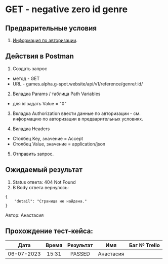 GET - negative zero id genre
===

Предварительные условия
--
1. [Информация по авторизации](https://github.com/victoretc/GSPOTtestingdocumentation/blob/main/games/Authorization_data.md).

Действия в Postman
--
1. Создать запрос
- метод - GET
- URL - games.alpha.g-spot.website/api/v1/reference/genre/:id/

2. Вкладка Params / таблица Path Variables
- для id задать Value = "0"

3. Вкладка Authorization
ввести данные по авторизации - см. информацию по авторизации в предварительных условиях.

4. Вкладка Headers
- Столбец Key, значение = Accept
- Столбец Value, значение = application/json

5. Отправить запрос.

Ожидаемый результат
--
1. Status ответа: 404 Not Found
2. В Body ответа вернулось:

```
{
    "detail": "Страница не найдена."
}
```

Автор: Анастасия

Прохождение тест-кейса:
----------------

|**Дата**|**Время**|**Результат**|**Имя**|**Баг № Trello**|
| :-: | :-: | :-: | :-: | :-: |
|06-07-2023|15:31|PASSED|Анастасия||

